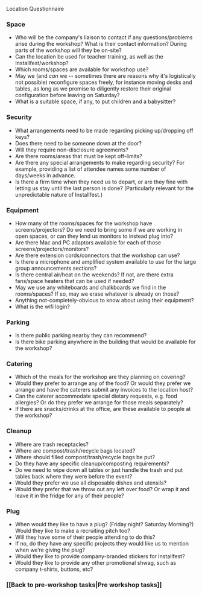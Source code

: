 Location Questionnaire
### Space
* Who will be the company's liaison to contact if any questions/problems arise during the workshop?  What is their contact information?  During parts of the workshop will they be on-site?
* Can the location be used for teacher training, as well as the Installfest/workshop?
* Which rooms/spaces are available for workshop use?
* May we (and _can_ we -- sometimes there are reasons why it's logistically not possible) reconfigure spaces freely, for instance moving desks and tables, as long as we promise to diligently restore their original configuration before leaving on Saturday?
* What is a suitable space, if any, to put children and a babysitter?

### Security
* What arrangements need to be made regarding picking up/dropping off keys?
* Does there need to be someone down at the door?
* Will they require non-disclosure agreements?
* Are there rooms/areas that must be kept off-limits?
* Are there any special arrangements to make regarding security?  For example, providing a list of attendee names some number of days/weeks in advance.
* Is there a firm time when they need us to depart, or are they fine with letting us stay until the last person is done? (Particularly relevant for the unpredictable nature of Installfest.)

### Equipment
* How many of the rooms/spaces for the workshop have screens/projectors?  Do we need to bring some if we are working in open spaces, or can they lend us monitors to instead plug into?
* Are there Mac and PC adaptors available for each of those screens/projectors/monitors?
* Are there extension cords/connectors that the workshop can use?
* Is there a microphone and amplified system available to use for the large group announcements sections?
* Is there central air/heat on the weekends? If not, are there extra fans/space heaters that can be used if needed?
* May we use any whiteboards and chalkboards we find in the rooms/spaces?  If so, may we erase whatever is already on those?
* Anything not-completely-obvious to know about using their equipment?
* What is the wifi login?

### Parking
* Is there public parking nearby they can recommend?
* Is there bike parking anywhere in the building that would be available for the workshop?

### Catering
* Which of the meals for the workshop are they planning on covering?
* Would they prefer to arrange any of the food?  Or would they prefer we arrange and have the caterers submit any invoices to the location host?
* Can the caterer accommodate special dietary requests, e.g. food allergies?  Or do they prefer we arrange for those meals separately?
* If there are snacks/drinks at the office, are these available to people at the workshop?

### Cleanup
* Where are trash receptacles?
* Where are compost/trash/recycle bags located?
* Where should filled compost/trash/recycle bags be put?
* Do they have any specific cleanup/composting requirements?
* Do we need to wipe down all tables or just handle the trash and put tables back where they were before the event?  
* Would they prefer we use all disposable dishes and utensils?
* Would they prefer that we throw out any left over food?  Or wrap it and leave it in the fridge for any of their people?

### Plug
* When would they like to have a plug?  (Friday night?  Saturday Morning?)  Would they like to make a recruiting pitch too?
* Will they have some of their people attending to do this?
* If no, do they have any specific projects they would like us to mention when we’re giving the plug?
* Would they like to provide company-branded stickers for Installfest?
* Would they like to provide any other promotional shwag, such as company t-shirts, buttons, etc?

### [[Back to pre-workshop tasks|Pre workshop tasks]]